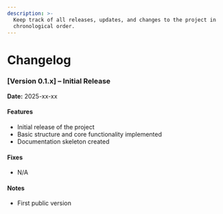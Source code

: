 ```yaml
---
description: >-
  Keep track of all releases, updates, and changes to the project in
  chronological order.
---
```


# Changelog

### \[Version 0.1.x] – Initial Release

**Date:** 2025-xx-xx

#### Features

* Initial release of the project
* Basic structure and core functionality implemented
* Documentation skeleton created

#### Fixes

* N/A

#### Notes

* First public version
